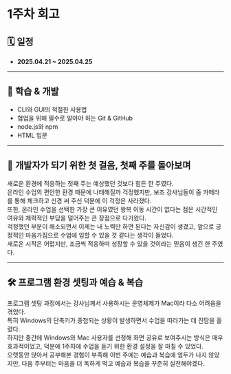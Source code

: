 # 1주차 회고

## 🗓️ 일정

- **2025.04.21 ~ 2025.04.25**

---

## 📘 학습 & 개발

- CLI와 GUI의 적절한 사용법
- 협업을 위해 필수로 알아야 하는 Git & GitHub
- node.js와 npm
- HTML 입문

---

## 🚀 개발자가 되기 위한 첫 걸음, 첫째 주를 돌아보며

새로운 환경에 적응하는 첫째 주는 예상했던 것보다 힘든 한 주였다.  
온라인 수업의 편안한 환경 때문에 나태해질까 걱정했지만, 보조 강사님들이 줌 카메라를 통해 체크하고 신경 써 주신 덕분에 이 걱정은 사라졌다.  
또한, 온라인 수업을 선택한 가장 큰 이유였던 왕복 이동 시간이 없다는 점은 시간적인 여유와 체력적인 부담을 덜어주는 큰 장점으로 다가왔다.  
걱정했던 부분이 해소되면서 이제는 내 노력만 하면 된다는 자신감이 생겼고, 앞으로 긍정적인 마음가짐으로 수업에 임할 수 있을 것 같다는 생각이 들었다.  
새로운 시작은 어렵지만, 조금씩 적응하며 성장할 수 있을 것이라는 믿음이 생긴 한 주였다.

---

## 🛠️ 프로그램 환경 셋팅과 예습 & 복습

프로그램 셋팅 과정에서는 강사님께서 사용하시는 운영체제가 Mac이라 다소 어려움을 겪었다.  
특히 Windows의 단축키가 중첩되는 상황이 발생하면서 수업을 따라가는 데 진땀을 흘렸다.  
하지만 중간에 Windows와 Mac 사용자를 선정해 화면 공유로 보여주시는 방식은 매우 효과적이었고, 덕분에 1주차에 수업을 듣기 위한 환경 설정을 잘 마칠 수 있었다.  
오랫동안 앉아서 공부해본 경험이 부족해 이번 주에는 예습과 복습에 엄두가 나지 않았지만, 다음 주부터는 마음을 더 독하게 먹고 예습과 복습을 꾸준히 실천해야겠다.
